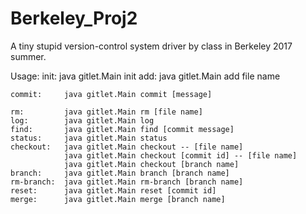 # Berkeley_Proj2

A tiny stupid version-control system driver by class in Berkeley 2017 summer.

Usage:
    init:       java gitlet.Main init
    add:        java gitlet.Main add file name
    
    commit:     java gitlet.Main commit [message]
    
    rm:         java gitlet.Main rm [file name]
    log:        java gitlet.Main log
    find:       java gitlet.Main find [commit message]
    status:     java gitlet.Main status
    checkout:   java gitlet.Main checkout -- [file name]
                java gitlet.Main checkout [commit id] -- [file name]
                java gitlet.Main checkout [branch name]
    branch:     java gitlet.Main branch [branch name]
    rm-branch:  java gitlet.Main rm-branch [branch name]
    reset:      java gitlet.Main reset [commit id]
    merge:      java gitlet.Main merge [branch name]
